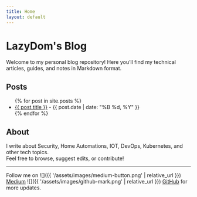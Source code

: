 ```yaml
---
title: Home
layout: default
---
```

# LazyDom's Blog

Welcome to my personal blog repository! Here you’ll find my technical articles, guides, and notes in Markdown format.

## Posts

<ul>
  {% for post in site.posts %}
    <li>
      <a href="{{ site.baseurl }}{{ post.url }}">{{ post.title }}</a> - {{ post.date | date: "%B %d, %Y" }}
    </li>
  {% endfor %}
</ul>

## About

I write about Security, Home Automations, IOT, DevOps, Kubernetes, and other tech topics.  
Feel free to browse, suggest edits, or contribute!

---

Follow me on
![]({{ '/assets/images/medium-button.png' | relative_url }})
[Medium](https://medium.com/@LazyDom)
![]({{ '/assets/images/github-mark.png' | relative_url }})
[GitHub](https://github.com/LazyDom)
for more updates.
